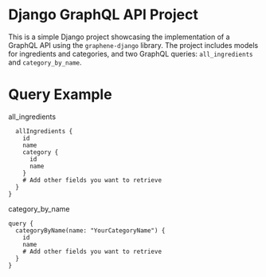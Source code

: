 # Django GraphQL API Project

This is a simple Django project showcasing the implementation of a GraphQL API using the `graphene-django` library. The project includes models for ingredients and categories, and two GraphQL queries: `all_ingredients` and `category_by_name`.

# Query Example

all_ingredients

```query {
  allIngredients {
    id
    name
    category {
      id
      name
    }
    # Add other fields you want to retrieve
  }
}
```

category_by_name
```
query {
  categoryByName(name: "YourCategoryName") {
    id
    name
    # Add other fields you want to retrieve
  }
}
```
